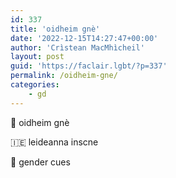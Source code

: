 ```yaml
---
id: 337
title: 'oidheim gnè'
date: '2022-12-15T14:27:47+00:00'
author: 'Crìstean MacMhìcheil'
layout: post
guid: 'https://faclair.lgbt/?p=337'
permalink: /oidheim-gne/
categories:
    - gd
---
```


&#x1f3f4;&#xe0067;&#xe0062;&#xe0073;&#xe0063;&#xe0074;&#xe007f; oidheim gnè

&#x1f1ee;&#x1f1ea; leideanna inscne

&#x1f3f4;&#xe0067;&#xe0062;&#xe0065;&#xe006e;&#xe0067;&#xe007f; gender cues